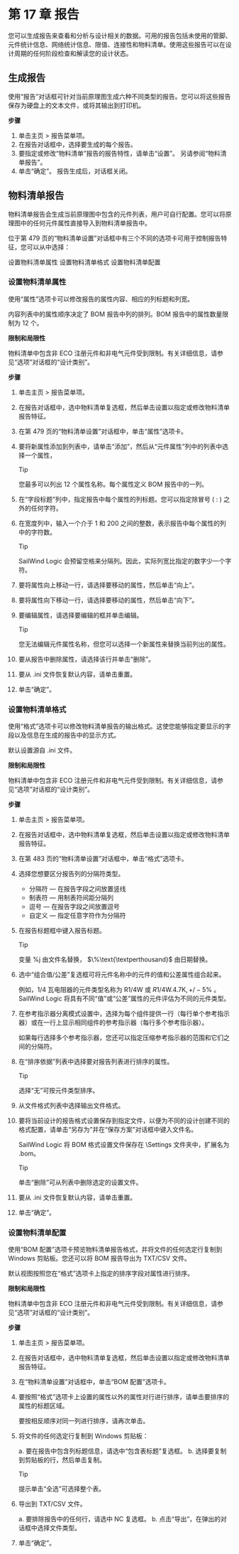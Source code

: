 # 第 17 章 报告

您可以生成报告来查看和分析与设计相关的数据。可用的报告包括未使用的管脚、元件统计信息、网络统计信息、限值、连接性和物料清单。使用这些报告可以在设计周期的任何阶段检查和解读您的设计状态。

## 生成报告

使用“报告”对话框可针对当前原理图生成六种不同类型的报告。您可以将这些报告保存为硬盘上的文本文件，或将其输出到打印机。

**步骤**

1. 单击主页 > 报告菜单项。
2. 在报告对话框中，选择要生成的每个报告。
3. 要指定或修改“物料清单”报告的报告特性，请单击“设置”。
   另请参阅“物料清单报告”。
4. 单击“确定”。
   报告生成后，对话框关闭。

## 物料清单报告

物料清单报告会生成当前原理图中包含的元件列表，用户可自行配置。您可以将原理图中的任何元件属性直接导入到物料清单报告中。

位于第 479 页的“物料清单设置”对话框中有三个不同的选项卡可用于控制报告特征，您可以从中选择：

设置物料清单属性 设置物料清单格式 设置物料清单配置

### 设置物料清单属性

使用“属性”选项卡可以修改报告的属性内容、相应的列标题和列宽。

内容列表中的属性顺序决定了 BOM 报告中列的排列。BOM 报告中的属性数量限制为 12 个。

**限制和局限性**

物料清单中包含非 ECO 注册元件和非电气元件受到限制。有关详细信息，请参见“选项”对话框的“设计类别”。

**步骤**

1. 单击主页 > 报告菜单项。
2. 在报告对话框中，选中物料清单复选框，然后单击设置以指定或修改物料清单报告特征。
3. 在第 479 页的“物料清单设置”对话框中，单击“属性”选项卡。
4. 要将新属性添加到列表中，请单击“添加”，然后从“元件属性”列中的列表中选择一个属性，

    > [!TIP]
    > 
    > 您最多可以列出 12 个属性名称。每个属性定义 BOM 报告中的一列。

5. 在“字段标题”列中，指定报告中每个属性的列标题。您可以指定除冒号 ( : ) 之外的任何字符。
6. 在宽度列中，输入一个介于 1 和 200 之间的整数，表示报告中每个属性的列中的字符数。

    > [!TIP]
    > 
    > SailWind Logic 会预留空格来分隔列。因此，实际列宽比指定的数字少一个字符。

7. 要将属性向上移动一行，请选择要移动的属性，然后单击“向上”。
8. 要将属性向下移动一行，请选择要移动的属性，然后单击“向下”。
9. 要编辑属性，请选择要编辑的框并单击编辑。

    > [!TIP]
    > 
    > 您无法编辑元件属性名称，但您可以选择一个新属性来替换当前列出的属性。

10. 要从报告中删除属性，请选择该行并单击“删除”。
11. 要从 .ini 文件恢复默认内容，请单击重置。
12. 单击“确定”。

### 设置物料清单格式

使用“格式”选项卡可以修改物料清单报告的输出格式。这使您能够指定要显示的字段以及信息在生成的报告中的显示方式。

默认设置源自 .ini 文件。

**限制和局限性**

物料清单中包含非 ECO 注册元件和非电气元件受到限制。有关详细信息，请参见“选项”对话框的“设计类别”。

**步骤**

1. 单击主页 > 报告菜单项。
2. 在报告对话框中，选中物料清单复选框，然后单击设置以指定或修改物料清单报告特征。
3. 在第 483 页的“物料清单设置”对话框中，单击“格式”选项卡。
4. 选择您想要区分报告列的分隔符类型。

   - 分隔符 — 在报告字段之间放置竖线 
   - 制表符 — 用制表符间距分隔列 
   - 逗号 — 在报告字段之间放置逗号 
   - 自定义 — 指定任意字符作为分隔符

5. 在报告标题框中键入报告标题。

    > [!TIP]
    > 
    > 变量 %j 由文件名替换， $\%\text{\textperthousand}$ 由日期替换。

6. 选中“组合值/公差”复选框可将元件名称中的元件的值和公差属性组合起来。

    例如，1/4 瓦电阻器的元件类型名称为 R1/4W 或 $R1/4\mathsf{W}.4.7\mathsf{K},+/-5\%$ 。SailWind Logic 将具有不同“值”或“公差”属性的元件评估为不同的元件类型。

7. 在参考指示器分离模式设置中，选择为每个组件提供一行（每行单个参考指示器）或在一行上显示相同组件的参考指示器（每行多个参考指示器）。

    如果每行选择多个参考指示器，您还可以指定压缩参考指示器的范围和它们之间的分隔符。

8. 在“排序依据”列表中选择要对报告列表进行排序的属性。

    > [!TIP]
    > 
    > 选择“无”可按元件类型排序。

9. 从文件格式列表中选择输出文件格式。
10. 要将当前设计的报告格式设置保存到指定文件，以便为不同的设计创建不同的格式配置，请单击“另存为”并在“保存方案”对话框中键入文件名。

    SailWind Logic 将 BOM 格式设置文件保存在 \\Settings 文件夹中，扩展名为 .bom。

    > [!TIP]
    > 
    > 单击“删除”可从列表中删除选定的设置文件。

11. 要从 .ini 文件恢复默认内容，请单击重置。
12. 单击“确定”。

### 设置物料清单配置

使用“BOM 配置”选项卡预览物料清单报告格式，并将文件的任何选定行复制到 Windows 剪贴板。您还可以将 BOM 报告导出为 TXT/CSV 文件。

默认视图按照您在“格式”选项卡上指定的排序字段对属性进行排序。

**限制和局限性**

物料清单中包含非 ECO 注册元件和非电气元件受到限制。有关详细信息，请参见“选项”对话框的“设计类别”。

**步骤**

1. 单击主页 > 报告菜单项。
2. 在报告对话框中，选中物料清单复选框，然后单击设置以指定或修改物料清单报告特征。
3. 在“物料清单设置”对话框中，单击“BOM 配置”选项卡。
4. 要按照“格式”选项卡上设置的属性以外的属性对行进行排序，请单击要排序的属性的标题区域。

    要按相反顺序对同一列进行排序，请再次单击。

5. 将文件的任何选定行复制到 Windows 剪贴板：

    a. 要在报告中包含列标题信息，请选中“包含表标题”复选框。
    b. 选择要复制到剪贴板的行，然后单击复制。

    > [!TIP]
    > 
    > 提示单击“全选”可选择整个表。

6. 导出到 TXT/CSV 文件。

    a. 要排除报告中的任何行，请选中 NC 复选框。
    b. 点击“导出”，在弹出的对话框中选择文件类型。

7. 单击“确定”。

